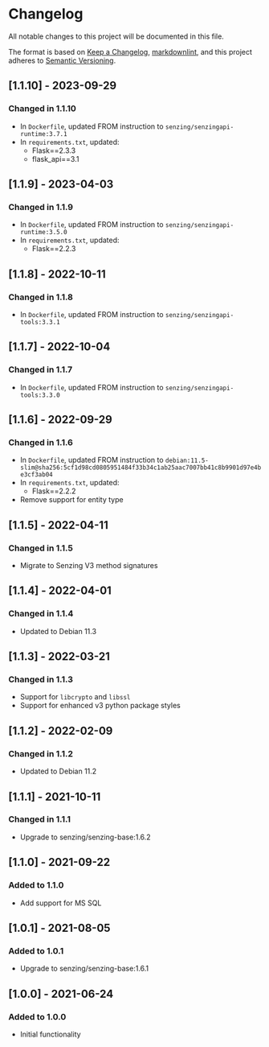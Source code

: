 # Changelog

All notable changes to this project will be documented in this file.

The format is based on [Keep a Changelog](https://keepachangelog.com/en/1.0.0/),
[markdownlint](https://dlaa.me/markdownlint/),
and this project adheres to [Semantic Versioning](https://semver.org/spec/v2.0.0.html).

## [1.1.10] - 2023-09-29

### Changed in 1.1.10

- In `Dockerfile`, updated FROM instruction to `senzing/senzingapi-runtime:3.7.1`
- In `requirements.txt`, updated:
  - Flask==2.3.3
  - flask_api==3.1

## [1.1.9] - 2023-04-03

### Changed in 1.1.9

- In `Dockerfile`, updated FROM instruction to `senzing/senzingapi-runtime:3.5.0`
- In `requirements.txt`, updated:
  - Flask==2.2.3

## [1.1.8] - 2022-10-11

### Changed in 1.1.8

- In `Dockerfile`, updated FROM instruction to `senzing/senzingapi-tools:3.3.1`

## [1.1.7] - 2022-10-04

### Changed in 1.1.7

- In `Dockerfile`, updated FROM instruction to `senzing/senzingapi-tools:3.3.0`

## [1.1.6] - 2022-09-29

### Changed in 1.1.6

- In `Dockerfile`, updated FROM instruction to `debian:11.5-slim@sha256:5cf1d98cd0805951484f33b34c1ab25aac7007bb41c8b9901d97e4be3cf3ab04`
- In `requirements.txt`, updated:
  - Flask==2.2.2
- Remove support for entity type

## [1.1.5] - 2022-04-11

### Changed in 1.1.5

- Migrate to Senzing V3 method signatures

## [1.1.4] - 2022-04-01

### Changed in 1.1.4

- Updated to Debian 11.3

## [1.1.3] - 2022-03-21

### Changed in 1.1.3

- Support for `libcrypto` and `libssl`
- Support for enhanced v3 python package styles

## [1.1.2] - 2022-02-09

### Changed in 1.1.2

- Updated to Debian 11.2

## [1.1.1] - 2021-10-11

### Changed in 1.1.1

- Upgrade to senzing/senzing-base:1.6.2

## [1.1.0] - 2021-09-22

### Added to 1.1.0

- Add support for MS SQL

## [1.0.1] - 2021-08-05

### Added to 1.0.1

- Upgrade to senzing/senzing-base:1.6.1

## [1.0.0] - 2021-06-24

### Added to 1.0.0

- Initial functionality
